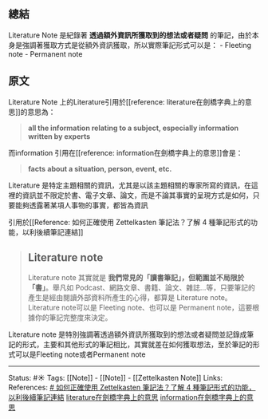 ## 總結
Literature Note 是紀錄著 **透過額外資訊所獲取到的想法或者疑問** 的筆記，由於本身是強調著獲取方式是從額外資訊獲取，所以實際筆記形式可以是：
	- Fleeting note
	- Permanent note
##  原文
Literature Note 上的Literature引用於[[reference: literature在劍橋字典上的意思]]的意思為：
> **all the information relating to a subject, especially information written by experts**


而information 引用在[[reference: information在劍橋字典上的意思]]會是：
> **facts** **about a situation, person, event, etc.**

Literature 是特定主題相關的資訊，尤其是以該主題相關的專家所寫的資訊，在這裡的資訊並不限定於書、電子文章、論文，而是不論其事實的呈現方式是如何，只要能夠透露著某項人事物的事實，都皆為資訊


引用於[[Reference: 如何正確使用 Zettelkasten 筆記法？了解 4 種筆記形式的功能，以利後續筆記連結]]

> ## Literature note
> Literature note 其實就是 **我們常見的「讀書筆記」，但範圍並不局限於「書」**。舉凡如 Podcast、網路文章、書籍、論文、雜誌…等，只要筆記的產生是經由閱讀外部資料所產生的心得，都算是 Literature note。
> Literature note可以是 Fleeting note、也可以是 Permanent note，這要根據你的筆記完整度來決定。

Literature note 是特別強調著透過額外資訊所獲取到的想法或者疑問並記錄成筆記的形式，主要和其他形式的筆記相比，其實就差在如何獲取想法，至於筆記的形式可以是Fleeting note或者Permanent note

---
Status: #☀️
Tags:
[[Note]] - [[Note]] - [[Zettelkasten Note]]
Links: 				
References:
[# 如何正確使用 Zettelkasten 筆記法？了解 4 種筆記形式的功能，以利後續筆記連結](https://medium.com/pm的生產力工具箱/如何正確使用-zettelkasten-筆記法-4ff20303ec3e)
[literature在劍橋字典上的意思](https://dictionary.cambridge.org/us/dictionary/english-chinese-traditional/literature?q=+Literature)
[information在劍橋字典上的意思](https://dictionary.cambridge.org/us/dictionary/english-chinese-traditional/information)